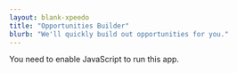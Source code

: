 ```yaml
---
layout: blank-xpeedo
title: "Opportunities Builder"
blurb: "We'll quickly build out opportunities for you."
---
```



<link rel="manifest" href="manifest.json"/>

<script defer="defer" src="static/js/main.cce8e6d7.js"></script>

<link href="static/css/main.e6c13ad2.css" rel="stylesheet">

<noscript>You need to enable JavaScript to run this app.</noscript>

<div id="root"></div>
